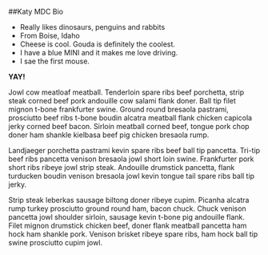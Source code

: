 ##Katy MDC Bio

- Really likes dinosaurs, penguins and rabbits
- From Boise, Idaho
- Cheese is cool. Gouda is definitely the coolest.
- I have a blue MINI and it makes me love driving.
- I sae the first mouse.

**YAY!**


Jowl cow meatloaf meatball. Tenderloin spare ribs beef porchetta, strip steak corned beef pork andouille cow salami flank doner. Ball tip filet mignon t-bone frankfurter swine. Ground round bresaola pastrami, prosciutto beef ribs t-bone boudin alcatra meatball flank chicken capicola jerky corned beef bacon. Sirloin meatball corned beef, tongue pork chop doner ham shankle kielbasa beef pig chicken bresaola rump.

Landjaeger porchetta pastrami kevin spare ribs beef ball tip pancetta. Tri-tip beef ribs pancetta venison bresaola jowl short loin swine. Frankfurter pork short ribs ribeye jowl strip steak. Andouille drumstick pancetta, flank turducken boudin venison bresaola jowl kevin tongue tail spare ribs ball tip jerky.

Strip steak leberkas sausage biltong doner ribeye cupim. Picanha alcatra rump turkey prosciutto ground round ham, bacon chuck. Chuck venison pancetta jowl shoulder sirloin, sausage kevin t-bone pig andouille flank. Filet mignon drumstick chicken beef, doner flank meatball pancetta ham hock ham shankle pork. Venison brisket ribeye spare ribs, ham hock ball tip swine prosciutto cupim jowl.
